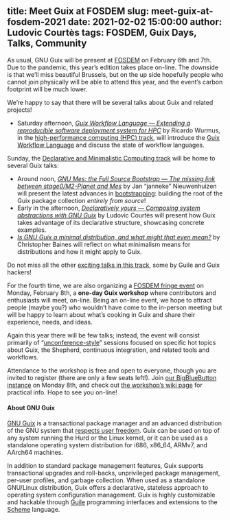 title: Meet Guix at FOSDEM
slug: meet-guix-at-fosdem-2021
date: 2021-02-02 15:00:00
author: Ludovic Courtès
tags: FOSDEM, Guix Days, Talks, Community
---

As usual, GNU Guix will be present at [FOSDEM](https://fosdem.org/2021/)
on February 6th and 7th.  Due to the pandemic, this year’s edition takes
place on-line.  The downside is that we’ll miss beautiful Brussels, but
on the up side hopefully people who cannot join physically will be able
to attend this year, and the event’s carbon footprint will be much
lower.

We’re happy to say that there will be several talks about Guix and
related projects!

  - Saturday afternoon, [*Guix Workflow Language — Extending a
    reproducible software deployment system for
    HPC*](https://fosdem.org/2021/schedule/event/guix_workflow/) by
    Ricardo Wurmus, in the [high-performance computing (HPC)
    track](https://fosdem.org/2021/schedule/track/hpc_big_data_and_data_science/),
    will introduce the [Guix Workflow
    Language](https://workflows.guix.info/) and discuss the state of
    workflow languages.

Sunday, the [Declarative and Minimalistic Computing
track](https://fosdem.org/2021/schedule/track/declarative_and_minimalistic_computing/)
will be home to several Guix talks:

  - Around noon, [*GNU Mes: the Full Source Bootstrap — The missing link
    between stage0/M2-Planet and
    Mes*](https://fosdem.org/2021/schedule/event/gnumes/) by Jan
    “janneke” Nieuwenhuizen will present the latest advances in
    [bootstrapping](https://guix.gnu.org/en/blog/tags/bootstrapping/):
    building the root of the Guix package collection _entirely from
    source_!
  - Early in the afternoon, [*Declaratively yours — Composing system
    abstractions with
    GNU Guix*](https://fosdem.org/2021/schedule/event/gnuguix/) by
    Ludovic Courtès will present how Guix takes advantage of its
    declarative structure, showcasing concrete examples.
  - [_Is GNU Guix a minimal distribution, and what might that even
    mean?_](https://fosdem.org/2021/schedule/event/minimalismguix/) by
    Christopher Baines will reflect on what minimalism means for
    distributions and how it might apply to Guix.

Do not miss all the other [exciting talks in this
track](https://fosdem.org/2021/schedule/track/declarative_and_minimalistic_computing/),
some by Guile and Guix hackers!

For the fourth time, we are also organizing a [FOSDEM fringe
event](https://fosdem.org/2021/fringe/) on Monday, February 8th, a
**one-day Guix workshop** where contributors and enthusiasts will meet,
on-line.  Being an on-line event, we hope to attract people (maybe you?)
who wouldn’t have come to the in-person meeting but will be happy to
learn about what’s cooking in Guix and share their experience, needs,
and ideas.

Again this year there will be few talks; instead, the event will
consist primarily of
“[unconference-style](https://en.wikipedia.org/wiki/Unconference)”
sessions focused on specific hot topics about Guix, the Shepherd,
continuous integration, and related tools and workflows.

Attendance to the workshop is free and open to everyone, though you are
invited to register (there are only a few seats left!).  Join [our
BigBlueButton instance](https://guixbbb.fosshost.org) on Monday 8th, and
check out [the workshop’s wiki
page](https://libreplanet.org/wiki/Group:Guix/FOSDEM2021) for practical
info.  Hope to see you on-line!

#### About GNU Guix

[GNU Guix](https://guix.gnu.org) is a transactional package manager and
an advanced distribution of the GNU system that [respects user
freedom](https://www.gnu.org/distros/free-system-distribution-guidelines.html).
Guix can be used on top of any system running the Hurd or the Linux
kernel, or it can be used as a standalone operating system distribution
for i686, x86_64, ARMv7, and AArch64 machines.

In addition to standard package management features, Guix supports
transactional upgrades and roll-backs, unprivileged package management,
per-user profiles, and garbage collection.  When used as a standalone
GNU/Linux distribution, Guix offers a declarative, stateless approach to
operating system configuration management.  Guix is highly customizable
and hackable through [Guile](https://www.gnu.org/software/guile)
programming interfaces and extensions to the
[Scheme](http://schemers.org) language.

